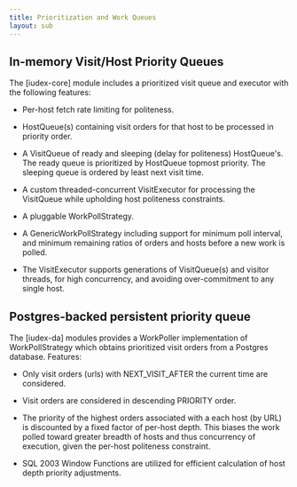 ```yaml
---
title: Prioritization and Work Queues
layout: sub
---
```


## In-memory Visit/Host Priority Queues

The [iudex-core] module includes a prioritized visit queue and
executor with the following features:

* Per-host fetch rate limiting for politeness.

* HostQueue(s) containing visit orders for that host to be processed
  in priority order.

* A VisitQueue of ready and sleeping (delay for politeness)
  HostQueue's. The ready queue is prioritized by HostQueue topmost
  priority. The sleeping queue is ordered by least next visit time.

* A custom threaded-concurrent VisitExecutor for processing the
  VisitQueue while upholding host politeness constraints.

* A pluggable WorkPollStrategy.

* A GenericWorkPollStrategy including support for minimum poll
  interval, and minimum remaining ratios of orders and hosts before a
  new work is polled.

* The VisitExecutor supports generations of VisitQueue(s) and visitor
  threads, for high concurrency, and avoiding over-commitment to any
  single host.

## Postgres-backed persistent priority queue

The [iudex-da] modules provides a WorkPoller implementation of
WorkPollStrategy which obtains prioritized visit orders from a
Postgres database. Features:

* Only visit orders (urls) with NEXT_VISIT_AFTER the current time are
  considered.

* Visit orders are considered in descending PRIORITY order.

* The priority of the highest orders associated with a each host (by
  URL) is discounted by a fixed factor of per-host depth. This biases
  the work polled toward greater breadth of hosts and thus concurrency
  of execution, given the per-host politeness constraint.

* SQL 2003 Window Functions are utilized for efficient calculation of
  host depth priority adjustments.
